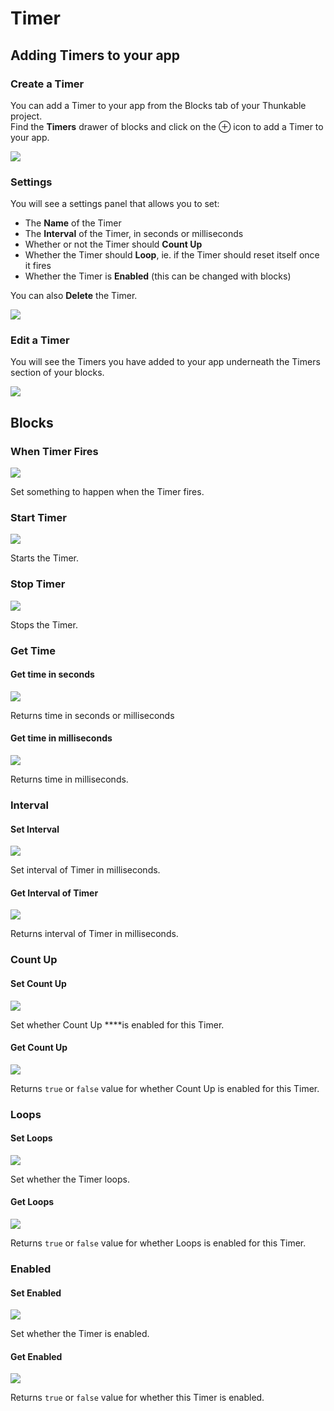 # Timer

## Adding Timers to your app

### Create a Timer

You can add a Timer to your app from the Blocks tab of your Thunkable project.  
Find the **Timers** drawer of blocks and click on the ⊕ icon to add a Timer to your app.

![](.gitbook/assets/timers.png)

### Settings

You will see a settings panel that allows you to set:

* The **Name** of the Timer
* The **Interval** of the Timer, in seconds or milliseconds
* Whether or not the Timer should **Count Up**
* Whether the Timer should **Loop**, ie. if the Timer should reset itself once it fires
* Whether the Timer is **Enabled** \(this can be changed with blocks\)

You can also **Delete** the Timer.

![](.gitbook/assets/timerdialouge.png)

### Edit a Timer

You will see the Timers you have added to your app underneath the Timers section of your blocks.

![](.gitbook/assets/timers-menu.png)

## Blocks

### When Timer Fires

![](.gitbook/assets/whentimerfires.png)

Set something to happen when the Timer fires.

### Start Timer

![](.gitbook/assets/timst.png)

Starts the Timer.

### Stop Timer

![](.gitbook/assets/timstop.png)

Stops the Timer.

### Get Time

#### Get time in seconds

![](.gitbook/assets/gets.png)

Returns time in seconds or milliseconds

#### Get time in milliseconds

![](.gitbook/assets/getms.png)

Returns time in milliseconds.

### Interval

#### Set Interval

![](.gitbook/assets/setint.png)

Set interval of Timer in milliseconds.

#### Get Interval of Timer

![](.gitbook/assets/getint.png)

Returns interval of Timer in milliseconds.

### Count Up

#### Set Count Up

![](.gitbook/assets/setcount.png)

Set whether Count Up ****is enabled for this Timer.

#### Get Count Up

![](.gitbook/assets/getcount.png)

Returns `true` or `false` value for whether Count Up is enabled for this Timer.

### Loops

#### Set Loops

![](.gitbook/assets/setloops.png)

Set whether the Timer loops.

#### Get Loops

![](.gitbook/assets/getloops.png)

Returns `true` or `false` value for whether Loops is enabled for this Timer.

### Enabled

#### Set Enabled

![](.gitbook/assets/setenabled.png)

Set whether the Timer is enabled.

#### Get Enabled

![](.gitbook/assets/screen-shot-2021-04-12-at-8.52.24-am.png)

Returns `true` or `false` value for whether this Timer is enabled.

